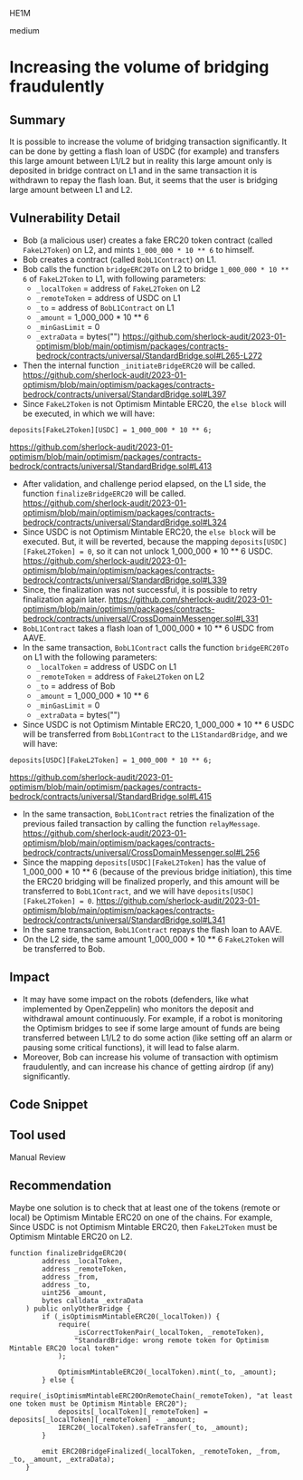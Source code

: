 HE1M

medium

# Increasing the volume of bridging fraudulently

## Summary

It is possible to increase the volume of bridging transaction significantly. It can be done by getting a flash loan of USDC (for example) and transfers this large amount between L1/L2 but in reality this large amount only is deposited in bridge contract on L1 and in the same transaction it is withdrawn to repay the flash loan. But, it seems that the user is bridging large amount between L1 and L2. 

## Vulnerability Detail

 - Bob (a malicious user) creates a fake ERC20 token contract (called `FakeL2Token`) on L2, and mints `1_000_000 * 10 ** 6` to himself.
 - Bob creates a contract (called `BobL1Contract`) on L1.
 - Bob calls the function `bridgeERC20To` on L2 to bridge `1_000_000 * 10 ** 6` of `FakeL2Token` to L1, with following parameters:
   - `_localToken` = address of `FakeL2Token` on L2
   - `_remoteToken` = address of USDC on L1
   - `_to` = address of `BobL1Contract` on L1
   - `_amount` = 1_000_000 * 10 ** 6
   - `_minGasLimit` = 0
   - `_extraData` = bytes("")
https://github.com/sherlock-audit/2023-01-optimism/blob/main/optimism/packages/contracts-bedrock/contracts/universal/StandardBridge.sol#L265-L272
 - Then the internal function `_initiateBridgeERC20` will be called.
https://github.com/sherlock-audit/2023-01-optimism/blob/main/optimism/packages/contracts-bedrock/contracts/universal/StandardBridge.sol#L397
 - Since `FakeL2Token` is not Optimism Mintable ERC20, the `else block` will be executed, in which we will have:
 ```solidity
deposits[FakeL2Token][USDC] = 1_000_000 * 10 ** 6;
```
 https://github.com/sherlock-audit/2023-01-optimism/blob/main/optimism/packages/contracts-bedrock/contracts/universal/StandardBridge.sol#L413
 - After validation, and challenge period elapsed, on the L1 side, the function `finalizeBridgeERC20` will be called.
 https://github.com/sherlock-audit/2023-01-optimism/blob/main/optimism/packages/contracts-bedrock/contracts/universal/StandardBridge.sol#L324
 - Since USDC is not Optimism Mintable ERC20, the `else block` will be executed. But, it will be reverted, because the mapping `deposits[USDC][FakeL2Token] = 0`, so it can not unlock 1_000_000 * 10 ** 6 USDC. 
 https://github.com/sherlock-audit/2023-01-optimism/blob/main/optimism/packages/contracts-bedrock/contracts/universal/StandardBridge.sol#L339
 - Since, the finalization was not successful, it is possible to retry finalization again later.
 https://github.com/sherlock-audit/2023-01-optimism/blob/main/optimism/packages/contracts-bedrock/contracts/universal/CrossDomainMessenger.sol#L331
 - `BobL1Contract` takes a flash loan of 1_000_000 * 10 ** 6 USDC from AAVE.
 - In the same transaction, `BobL1Contract` calls the function `bridgeERC20To` on L1 with the following parameters:
    - `_localToken` = address of USDC on L1
   - `_remoteToken` = address of `FakeL2Token` on L2 
   - `_to` = address of Bob
   - `_amount` = 1_000_000 * 10 ** 6
   - `_minGasLimit` = 0
   - `_extraData` = bytes("")
 - Since USDC is not Optimism Mintable ERC20, 1_000_000 * 10 ** 6 USDC will be transferred from `BobL1Contract` to the `L1StandardBridge`, and we will have:
```solidity
deposits[USDC][FakeL2Token] = 1_000_000 * 10 ** 6;
```
 https://github.com/sherlock-audit/2023-01-optimism/blob/main/optimism/packages/contracts-bedrock/contracts/universal/StandardBridge.sol#L415
 - In the same transaction, `BobL1Contract` retries the finalization of the previous failed transaction by calling the function `relayMessage`. 
 https://github.com/sherlock-audit/2023-01-optimism/blob/main/optimism/packages/contracts-bedrock/contracts/universal/CrossDomainMessenger.sol#L256
 - Since the mapping `deposits[USDC][FakeL2Token]` has the value of 1_000_000 * 10 ** 6 (because of the previous bridge initiation), this time the ERC20 bridging will be finalized properly, and this amount will be transferred to `BobL1Contract`, and we will have `deposits[USDC][FakeL2Token] = 0`.
 https://github.com/sherlock-audit/2023-01-optimism/blob/main/optimism/packages/contracts-bedrock/contracts/universal/StandardBridge.sol#L341
 - In the same transaction, `BobL1Contract` repays the flash loan to AAVE.
 - On the L2 side, the same amount 1_000_000 * 10 ** 6 `FakeL2Token` will be transferred to Bob.

## Impact
 - It may have some impact on the robots (defenders, like what implemented by OpenZeppelin) who monitors the deposit and withdrawal amount continuously. For example, if a robot is monitoring the Optimism bridges to see if some large amount of funds are being transferred between L1/L2 to do some action (like setting off an alarm or pausing some critical functions), it will lead to false alarm.
 - Moreover, Bob can increase his volume of transaction with optimism fraudulently, and can increase his chance of getting airdrop (if any) significantly.
## Code Snippet

## Tool used

Manual Review

## Recommendation
Maybe one solution is to check that at least one of the tokens (remote or local) be Optimism Mintable ERC20 on one of the chains. For example, Since USDC is not Optimism Mintable ERC20, then `FakeL2Token` must be Optimism Mintable ERC20 on L2.
```solidity
function finalizeBridgeERC20(
        address _localToken,
        address _remoteToken,
        address _from,
        address _to,
        uint256 _amount,
        bytes calldata _extraData
    ) public onlyOtherBridge {
        if (_isOptimismMintableERC20(_localToken)) {
            require(
                _isCorrectTokenPair(_localToken, _remoteToken),
                "StandardBridge: wrong remote token for Optimism Mintable ERC20 local token"
            );

            OptimismMintableERC20(_localToken).mint(_to, _amount);
        } else {
            require(_isOptimismMintableERC20OnRemoteChain(_remoteToken), "at least one token must be Optimism Mintable ERC20");
            deposits[_localToken][_remoteToken] = deposits[_localToken][_remoteToken] - _amount;
            IERC20(_localToken).safeTransfer(_to, _amount);
        }

        emit ERC20BridgeFinalized(_localToken, _remoteToken, _from, _to, _amount, _extraData);
    }
```